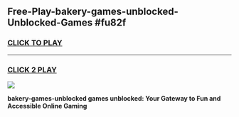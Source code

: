 
## Free-Play-bakery-games-unblocked-Unblocked-Games #fu82f
<h3>
<a href="https://news.freeplayer.one?title=bakery-games-unblocked&ref=8M">CLICK TO PLAY</a></h3>
<hr>

<h3>
<a href="https://news.freeplayer.one?title=bakery-games-unblocked&ref=8M">CLICK 2 PLAY</a>
  
</h3>

<a href="https://news.freeplayer.one?title=bakery-games-unblocked&ref=8M"><img src="https://clearcache.store/games.png"></a>


**bakery-games-unblocked games unblocked: Your Gateway to Fun and Accessible Online Gaming**
